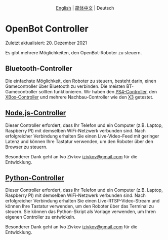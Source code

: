 <p align="center">
    <a href="README.md">English</a> |
    <a href="README.zh-CN.md">简体中文</a> |
    <span>Deutsch</span>
</p>

# OpenBot Controller

Zuletzt aktualisiert: 20. Dezember 2021

Es gibt mehrere Möglichkeiten, den OpenBot-Roboter zu steuern.

## Bluetooth-Controller

Die einfachste Möglichkeit, den Roboter zu steuern, besteht darin, einen Gamecontroller über Bluetooth zu verbinden. Die meisten BT-Gamecontroller sollten funktionieren. Wir haben den [PS4-Controller](https://www.amazon.de/-/en/Sony-Dualshock-Gamepad-Playstation-Black/dp/B01LYWPQUN), den [XBox-Controller](https://www.amazon.de/-/en/QAT-00002/dp/B07SDFLVKD) und mehrere Nachbau-Controller wie den [X3](https://www.amazon.com/Controller-Wireless-Joystick-Bluetooth-Android/dp/B08H5MM64P) getestet.

## [Node.js-Controller](node-js)

Dieser Controller erfordert, dass Ihr Telefon und ein Computer (z.B. Laptop, Raspberry PI) mit demselben WiFi-Netzwerk verbunden sind. Nach erfolgreicher Verbindung erhalten Sie einen Live-Video-Feed mit geringer Latenz und können Ihre Tastatur verwenden, um den Roboter über den Browser zu steuern.

Besonderer Dank geht an Ivo Zivkov [izivkov@gmail.com](mailto:izivkov@gmail.com) für die Entwicklung.

## [Python-Controller](python)

Dieser Controller erfordert, dass Ihr Telefon und ein Computer (z.B. Laptop, Raspberry PI) mit demselben WiFi-Netzwerk verbunden sind. Nach erfolgreicher Verbindung erhalten Sie einen Live-RTSP-Video-Stream und können Ihre Tastatur verwenden, um den Roboter über das Terminal zu steuern. Sie können das Python-Skript als Vorlage verwenden, um Ihren eigenen Controller zu entwickeln.

Besonderer Dank geht an Ivo Zivkov [izivkov@gmail.com](mailto:izivkov@gmail.com) für die Entwicklung.
